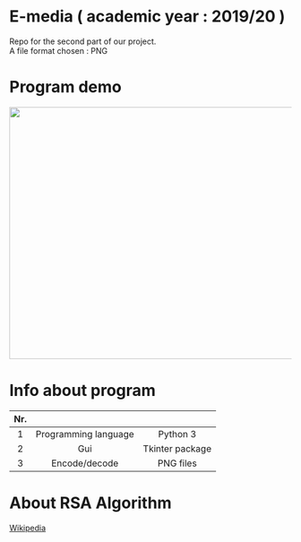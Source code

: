 # E-media ( academic year : 2019/20 ) 
  
Repo for the second part of our  project.     
A file format chosen : PNG  

# Program demo 


<p align="center">
  <img width="800" height="450" src="https://raw.githubusercontent.com/przemo166/RSA-Algorithm/master/github_images/final.gif">
</p>


# Info about program

|  Nr.   |   | |
| :------------: | :------------: | :------------: |
| 1 | Programming language  | Python 3|
| 2 | Gui  | Tkinter package|
| 3 | Encode/decode  | PNG files|


# About RSA Algorithm 

[Wikipedia](https://en.wikipedia.org/wiki/Cryptosystem) 

